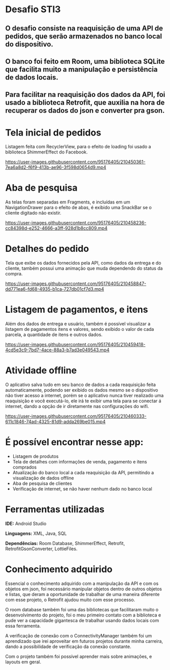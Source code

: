 # Desafio STI3

## O desafio consiste na reaquisição de uma API de pedidos, que serão armazenados no banco local do dispositivo.
## O banco foi feito em Room, uma biblioteca SQLite que facilita muito a manipulação e persistência de dados locais.
## Para facilitar na reaquisição dos dados da API, foi usado a biblioteca Retrofit, que auxilia na hora de recuperar os dados do json e converter pra gson.


# Tela inicial de pedidos
Listagem feita com RecyclerView, para o efeito de loading foi usado a biblioteca ShimmerEffect do Facebook.



https://user-images.githubusercontent.com/95176405/210450361-7ea6a8d2-f6f9-413b-ae96-3f598d0654d9.mp4








# Aba de pesquisa
As telas foram separadas em Fragments, e incluídas em um NavigationDrawer para o efeito de abas, é exibido uma SnackBar se o cliente digitado não existir.


https://user-images.githubusercontent.com/95176405/210458236-cc84398d-e252-4666-a3ff-928d1b8cc809.mp4





# Detalhes do pedido
Tela que exibe os dados fornecidos pela API, como dados da entrega e do cliente, também possui uma animação que muda dependendo do status da compra.



https://user-images.githubusercontent.com/95176405/210458847-dd771ea6-fd68-4935-b1ca-727db01cf7d3.mp4





# Listagem de pagamentos, e itens
Além dos dados de entrega e usuário, também é possível visualizar a listagem de pagamentos itens e valores, sendo exibido o valor de cada parcela, a quantidade de itens e outros dados.


https://user-images.githubusercontent.com/95176405/210459418-4cd5e3c9-7bd7-4ace-88a3-b7ad3e049543.mp4





# Atividade offline
O aplicativo salva tudo em seu banco de dados a cada reaquisição feita automaticamente, podendo ser exibido os dados mesmo se o dispositivo não tiver acesso a internet, porém se o aplicativo nunca tiver realizado uma reaquisição e você executá-lo, ele irá te exibir uma tela para se conectar á internet, dando a opção de ir diretamente nas configurações do wifi.


https://user-images.githubusercontent.com/95176405/210460333-611c1846-74ad-4325-81d9-adda269be015.mp4


# É possível encontrar nesse app:

* Listagem de produtos
* Tela de detalhes com informações de venda, pagamento e itens comprados
* Atualização do banco local a cada reaquisição da API, permitindo a visualização de dados offline
* Aba de pesquisa de clientes
* Verificação de internet, se não haver nenhum dado no banco local

# Ferramentas utilizadas

**IDE:** Android Studio

**Linguagens:** XML, Java, SQL

**Dependências:** Room Database, ShimmerEffect, Retrofit, RetrofitGsonConverter, LottieFiles.

# Conhecimento adquirido

Essencial o conhecimento adquirido com a manipulação da API e com os objetos em json, foi necessário manipular objetos dentro de outros objetos e listas, que deram a oportunidade de trabalhar de uma maneira diferente com esse projeto, o Retrofit ajudou muito com esse processo.

O room database também foi uma das bibliotecas que facilitaram muito o desenvolvimento do projeto, foi o meu primeiro contato com a biblioteca e pude ver a capacidade gigantesca de trabalhar usando dados locais com essa ferramenta.

A verificação de conexão com o ConnectivityManager também foi um aprendizado que irei aproveitar em futuros projetos durante minha carreira, dando a possibilidade de verificação da conexão constante.

Com o projeto também foi possível aprender mais sobre animações, e layouts em geral.

